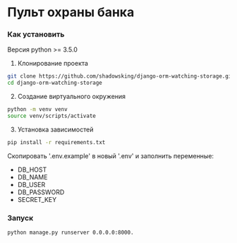 # Пульт охраны банка


### Как установить
Версия python >= 3.5.0

1) Клонирование проекта
```bash
git clone https://github.com/shadowsking/django-orm-watching-storage.git
cd django-orm-watching-storage
```

2) Создание виртуального окружения
```bash
python -m venv venv
source venv/scripts/activate
```

3) Установка зависимостей
```bash
pip install -r requirements.txt
```

Скопировать '.env.example' в новый '.env' и заполнить переменные:
- DB_HOST
- DB_NAME
- DB_USER
- DB_PASSWORD
- SECRET_KEY

### Запуск
```bash
python manage.py runserver 0.0.0.0:8000.
```

